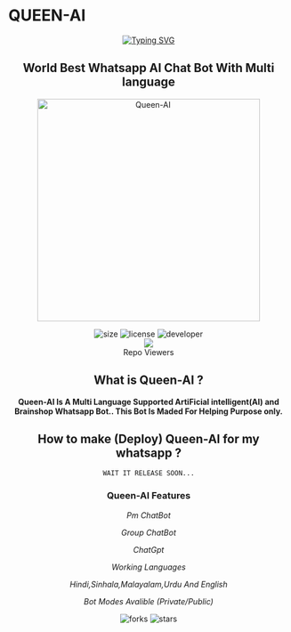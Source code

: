 # QUEEN-AI
<div align="center">
<a href="https://git.io/typing-svg"><img src="https://readme-typing-svg.demolab.com?font=Ribeye&size=50&pause=1000&color=F710B1&center=true&width=910&height=100&lines=I'M+Queen-AI;Multi+Language;+Whatsapp+Chat+Bot;Coded+By+DarkWinzo" alt="Typing SVG" /></a>

## World Best Whatsapp AI Chat Bot With Multi language

<a href="https://github.com/DarkWinzo/Queen-AI"><img src="https://i.ibb.co/zbMKwKZ/20230425-161348.jpg" alt="Queen-AI" width="400" /></a>

</p>

![size](https://img.shields.io/github/repo-size/DarkWinzo/Queen-AI?color=purple&label=Repo%20Size&style=plastic)
![license](https://img.shields.io/github/license/DarkWinzo/Queen-AI?color=purple&label=License&style=plastic)
![developer](https://img.shields.io/static/v1?label=Author&message=Dark%20Winzo&color=purple&style=plastic)
<a align="left"><br> <img src="https://profile-counter.glitch.me/DarkWinzo-Queen-AI/count.svg" /><br>Repo Viewers</a>

## What is Queen-AI ?

**Queen-AI Is A Multi Language Supported ArtiFicial intelligent(AI) and Brainshop Whatsapp Bot.. This Bot Is Maded For Helping Purpose only.**

## How to make (Deploy) Queen-AI for my whatsapp ?
```
WAIT IT RELEASE SOON...
```

### Queen-AI Features

*Pm ChatBot*

*Group ChatBot*

*ChatGpt*

*Working Languages*

*Hindi,Sinhala,Malayalam,Urdu And English*

*Bot Modes Avalible (Private/Public)*

![forks](https://img.shields.io/github/forks/DarkWinzo/Queen-AI?label=Forks&style=social)
![stars](https://img.shields.io/github/stars/DarkWinzo/Queen-AI?style=social)

